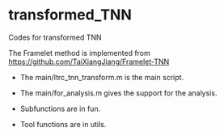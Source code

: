 # transformed_TNN

Codes for transformed TNN

The Framelet method is implemented from https://github.com/TaiXiangJiang/Framelet-TNN


* The main/ltrc_tnn_transform.m is the main script.

* The main/for_analysis.m gives the support for the analysis.

* Subfunctions are in fun.

* Tool functions are in utils.
